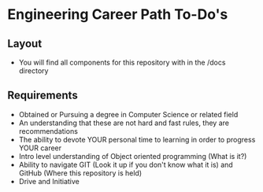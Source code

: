# Engineering Career Path To-Do's

## Layout
* You will find all components for this repository with in the /docs directory

## Requirements
* Obtained or Pursuing a degree in Computer Science or related field 
* An understanding that these are not hard and fast rules, they are recommendations
* The ability to devote YOUR personal time to learning in order to progress YOUR career
* Intro level understanding of Object oriented programming (What is it?)
* Ability to navigate GIT (Look it up if you don't know what it is) and GitHub (Where this repository is held)
* Drive and Initiative